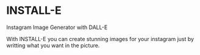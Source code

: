 # INSTALL-E
Instagram Image Generator with DALL-E


With INSTALL-E you can create stunning images for your instagram just by writting what you want in the picture. 
